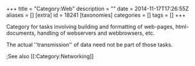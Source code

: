+++
title = "Category:Web"
description = ""
date = 2014-11-17T17:26:55Z
aliases = []
[extra]
id = 18241
[taxonomies]
categories = []
tags = []
+++

Category for tasks involving building and formatting of web-pages, html-documents, 
handling of webservers and webbrowsers, etc.

The actual ''transmission'' of data need not be part of those tasks.


;See also [[:Category:Networking]]
